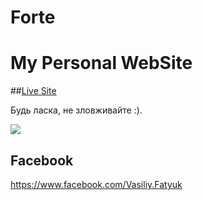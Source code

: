 # Forte

# My Personal WebSite


##<a href="http://a-ir.tk" target="_blank">Live Site</a>


Будь ласка, не зловживайте :).

<img src="http://forteknowledge.com/wp-content/uploads/2012/04/ForteLogo.jpg" />

## Facebook

<a href="https://www.facebook.com/Vasiliy.Fatyuk" target="_blank">https://www.facebook.com/Vasiliy.Fatyuk</a>
